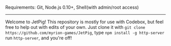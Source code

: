 Requirements: Git, Node.js 0.10+, Shell(with admin/root access)
__________________________________________________________________________________________________________________________________________________
  Welcome to JetPig! This repository is mostly for use with Codebox, but feel free to help out with edits of your own. Just clone it with ```git clone https://github.com/myrion-games/JetPig```, type ```npm install -g http-server``` run ```http-server```, and you're off!
